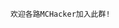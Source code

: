     欢迎各路MCHacker加入此群!
<p align="center">
  <img src="https://count.getloli.com/@EricaV4?name=EricaV4&theme=moebooru&padding=7&offset=0&align=top&scale=1&pixelated=1&darkmode=auto&num=985598150"  alt=""/>
</p>
